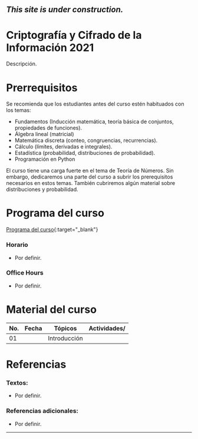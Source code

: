 ## *This site is under construction.*

# Criptografía y Cifrado de la Información 2021

Descripción.

# Prerrequisitos

Se recomienda que los estudiantes antes del curso estén habituados con los temas:
* Fundamentos (Inducción matemática, teoría básica de conjuntos, propiedades de funciones).
* Álgebra lineal (matricial)
* Matemática discreta (conteo, congruencias, recurrencias).
* Cálculo (límites, derivadas e integrales).
* Estadística (probabilidad, distribuciones de probabilidad).
* Programación en Python

El curso tiene una carga fuerte en el tema de Teoría de Números. Sin embargo, dedicaremos una parte del curso a subrir los prerequisitos necesarios en estos temas.
También cubriremos algún material sobre distribuciones y probabilidad.

# Programa del curso
<div id='id-programa'/>

[Programa del curso](programa/Programa-cr2021.pdf){:target="_blank"}

### Horario
<div id='id-horario'/>

* Por definir.

### Office Hours
<div id='id-office'/>

* Por definir.


# Material del curso
<div id='id-material'/>

  **No.**  | **Fecha**    | **Tópicos**                                                                    | **Actividades**/
  -------- | ------------ | ------------------------------------------------------------------------------ |  -------------------------------------
  01       |              | Introducción                                                                   | 
  

# Referencias
<div id='id-ref'/>

### Textos:

* Por definir.

### Referencias adicionales:

* Por definir.


---
